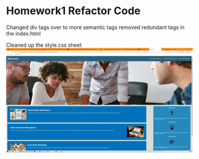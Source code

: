 # Homework1 Refactor Code
Changed div tags over to more semantic tags removed redundant tags in the index.html

Cleaned up the style.css sheet
![Homework1 Website](<assets/images/Homework1 Refactor.jpg>)